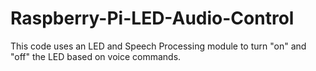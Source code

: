 # Raspberry-Pi-LED-Audio-Control

This code uses an LED and Speech Processing module to turn "on" and "off" the LED based on voice commands.
